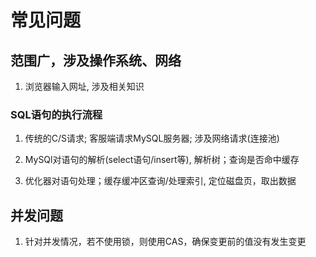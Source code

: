 # 常见问题

## 范围广，涉及操作系统、网络

1. 浏览器输入网址, 涉及相关知识

### SQL语句的执行流程

1. 传统的C/S请求; 客服端请求MySQL服务器; 涉及网络请求(连接池)

2. MySQl对语句的解析(select语句/insert等), 解析树；查询是否命中缓存

3. 优化器对语句处理；缓存缓冲区查询/处理索引, 定位磁盘页，取出数据

## 并发问题

1. 针对并发情况，若不使用锁，则使用CAS，确保变更前的值没有发生变更

